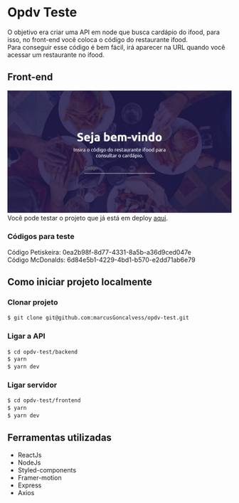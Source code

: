 # Opdv Teste
O objetivo era criar uma API em node que busca cardápio do ifood, para isso, no front-end você coloca o código do restaurante ifood. <br>
Para conseguir esse código é bem fácil, irá aparecer na URL quando você acessar um restaurante no ifood.
## Front-end

<img src="./github_assets/frontend.jpeg"><br>
Você pode testar o projeto que já está em deploy <a href="https://opdv-test.vercel.app/">aqui</a>.<br>
### Códigos para teste<br>
Código Petiskeira: 0ea2b98f-8d77-4331-8a5b-a36d9ced047e <br>
Código McDonalds: 6d84e5b1-4229-4bd1-b570-e2dd71ab6e79

## Como iniciar projeto localmente
### Clonar projeto
```bash
$ git clone git@github.com:marcusGoncalvess/opdv-test.git
```
### Ligar a API
```bash
$ cd opdv-test/backend
$ yarn
$ yarn dev
```
### Ligar servidor
```bash
$ cd opdv-test/frontend
$ yarn
$ yarn dev
```

## Ferramentas utilizadas
- ReactJs
- NodeJs
- Styled-components
- Framer-motion
- Express
- Axios
